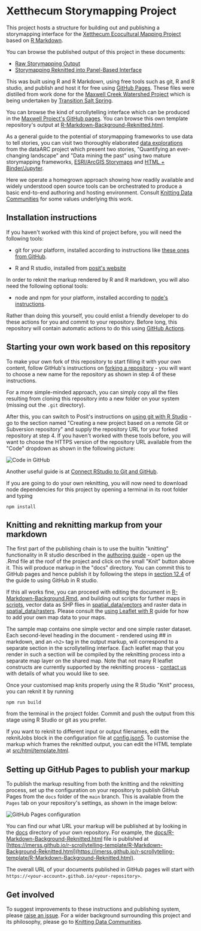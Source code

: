 # Xetthecum Storymapping Project

This project hosts a structure for building out and publishing a storymapping
interface for the [Xetthecum Ecocultural Mapping Project](https://imerss.org/2019/01/01/ecocultural-mapping-pilot/)
based on [R Markdown](https://rmarkdown.rstudio.com/).

You can browse the published output of this project in these documents:

* [Raw Storymapping Output](https://imerss.github.io/xetthecum-storymap-scrolly/Xetthecum-Storymap.html)
* [Storymapping Reknitted into Panel-Based Interface](https://imerss.github.io/xetthecum-storymap-story/Xetthecum-Storymap-Reknitted.html)

This was built using R and R Markdown, using free tools such as git, R and R studio, and publish and host it for free using
[GitHub Pages](https://pages.github.com/).
These files were distilled from work done for the
[Maxwell Creek Watershed Project](https://transitionsaltspring.com/maxwell-creek-watershed-project/) which is being
undertaken by [Transition Salt Spring](https://transitionsaltspring.com/).

You can browse the kind of scrollytelling interface which can be produced in the
[Maxwell Project's GitHub pages](https://imerss.github.io/maxwell/). You can browse this own template
repository's output at [R-Markdown-Background-Reknitted.html](https://imerss.github.io/r-scrollytelling-template/R-Markdown-Background-Reknitted.html).

As a general guide to the potential of storymapping frameworks to use data to tell stories, you can visit two
thoroughly elaborated [data explorations](https://www.data-arc.org/my-front-page/example-data-explorations/) from
the dataARC project which present two stories, "Quantifying an ever-changing landscape" and "Data mining the past"
using two mature storymapping frameworks, [ESRI/ArcGIS Storymaps](https://storymaps.arcgis.com/) and [HTML + Binder/Jupyter](https://mybinder.org/).

Here we operate a homegrown approach showing how readily available and widely understood open source tools can be
orchestrated to produce a basic end-to-end authoring and hosting environment.
Consult [Knitting Data Communities](https://lichen-community-systems.github.io/knitting-data-communities/) for some values
underlying this work.

## Installation instructions

If you haven't worked with this kind of project before, you will need the following tools:

* git for your platform, installed according to instructions like [these ones from GitHub](https://github.com/git-guides/install-git).

* R and R studio, installed from [posit's website](https://posit.co/download/rstudio-desktop/)

In order to reknit the markup rendered by R and R markdown, you will also need the following optional tools:

* node and npm for your platform, installed according to [node's instructions](https://nodejs.org/en/download/).

Rather than doing this yourself, you could enlist a friendly developer to do these actions for you and commit to
your repository. Before long, this repository will contain automatic actions to do this using
[GitHub Actions](https://github.com/features/actions).

## Starting your own work based on this repository

To make your own fork of this repository to start filling it with your own content, follow GitHub's instructions on
[forking a repository](https://docs.github.com/en/get-started/quickstart/fork-a-repo#forking-a-repository) - you will want
to choose a new name for the repository as shown in step 4 of these instructions.

For a more simple-minded approach, you can simply copy all the files resulting from cloning this repository into a new
folder on your system (missing out the `.git` directory).

After this, you can switch to Posit's instructions on
[using git with R Studio](https://support.posit.co/hc/en-us/articles/200532077-Version-Control-with-Git-and-SVN) - go to
the section named "Creating a new project based on a remote Git or Subversion repository" and supply the repository URL
for your forked repository at step 4. If you haven't worked with these tools before, you will want to choose the HTTPS
version of the repository URL available from the "Code" dropdown as shown in the following picture:

![Code in GitHub](img/code_img.png)

Another useful guide is at [Connect RStudio to Git and GitHub](https://happygitwithr.com/rstudio-git-github.html).

If you are going to do your own reknitting, you will now need to download node dependencies for this project by opening
a terminal in its root folder and typing

    npm install

## Knitting and reknitting markup from your markdown

The first part of the publishing chain is to use the builtin "knitting" functionality in R studio described in the
[authoring guide](https://rmarkdown.rstudio.com/authoring_quick_tour.html) - open up the .Rmd file at the roof of the project
and click on the small "Knit" button above it. This will produce markup in the "docs" directory. You can commit this
to GitHub pages and hence publish it by following the steps in
[section 12.4](https://happygitwithr.com/rstudio-git-github.html#make-local-changes-save-commit) of the guide to using
GitHub in R studio.

If this all works fine, you can proceed with editing the document in [R-Markdown-Background.Rmd](R-Markdown-Background.Rmd),
and building out scripts for further maps in [scripts](scripts), vector data as SHP flies in
[spatial_data/vectors](spatial_data/vectors) and raster data in [spatial_data/rasters](spatial_data/rasters).
Please consult the [using Leaflet with R](https://rstudio.github.io/leaflet/) guide for how to add your own map data
to your maps.

The sample map contains one simple vector and one simple raster dataset. Each second-level heading in the document -
rendered using ## in markdown, and an `<h2>` tag in the output markup, will correspond to a separate section in the
scrollytelling interface. Each leaflet map that you render in such a section will be compiled by the reknitting process
into a separate map layer on the shared map. Note that not many R leaflet constructs are currently supported by the
reknitting process - [contact us](https://github.com/IMERSS/r-scrollytelling-template/issues) with details of what you
would like to see.

Once your customised map knits properly using the R Studio "Knit" process, you can reknit it by running

    npm run build

from the terminal in the project folder. Commit and push the output from this stage using R Studio or git as you prefer.

If you want to reknit to different input or output filenames, edit the reknitJobs block in the configuration file
at [config.json5](config.json5). To customise the markup which frames the reknitted output, you can edit the HTML
template at [src/html/template.html](src/html/template.html).

## Setting up GitHub Pages to publish your markup

To publish the markup resulting from both the knitting and the reknitting process, set up the configuration on your
repository to publish GitHub Pages from the `docs` folder of the `main` branch. This is available from the `Pages`
tab on your repository's settings, as shown in the image below:

![GitHub Pages configuration](img/gh-pages.png)

You can find our what URL your markup will be published at by looking in the [docs](docs) directory of your own
repository. For example, the [docs/R-Markdown-Background-Reknitted.html](docs/R-Markdown-Background-Reknitted.html)
file is published at [https://imerss.github.io/r-scrollytelling-template/R-Markdown-Background-Reknitted.html](https://imerss.github.io/r-scrollytelling-template/R-Markdown-Background-Reknitted.html).

The overall URL of your documents published in GitHub pages will start with `https://<your-account>.github.io/<your-repository>`.

## Get involved

To suggest improvements to these instructions and publishing system, please
[raise an issue](https://github.com/IMERSS/r-scrollytelling-template/issues). For a wider background
surrounding this project and its philosophy, please go to
[Knitting Data Communities](https://lichen-community-systems.github.io/knitting-data-communities/).
